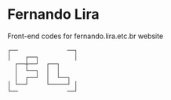 # Fernando Lira
Front-end codes for fernando.lira.etc.br website


    ┌──              ──┐
    │    ┌──┐          │
      ┌──┼──┘  ┌──┐ 
      │  └──┐  │  │
      │  ┌──┘  │  └──┐
    │ └──┘     └─────┘ │
    └──              ──┘
